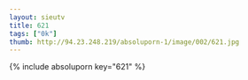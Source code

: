 ```yaml
--- 
layout: sieutv
title: 621
tags: ["0k"]
thumb: http://94.23.248.219/absoluporn-1/image/002/621.jpg
---
```

{% include absoluporn key="621" %} 
